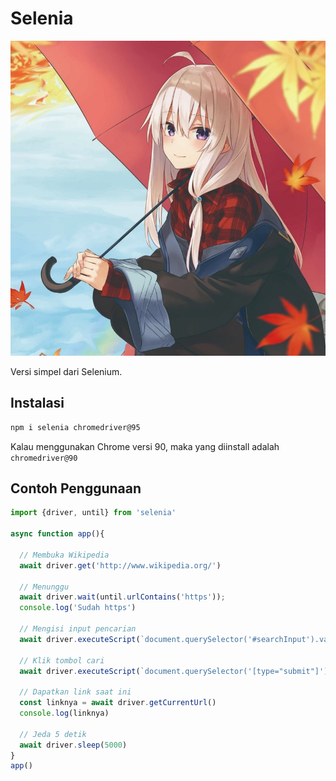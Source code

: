 # Selenia

<p align='center'>
  <img src='elaina.jpg'>
</p>

Versi simpel dari Selenium.

## Instalasi

```bash
npm i selenia chromedriver@95
```

Kalau menggunakan Chrome versi 90, maka yang diinstall adalah `chromedriver@90`

## Contoh Penggunaan

```javascript
import {driver, until} from 'selenia'

async function app(){

  // Membuka Wikipedia
  await driver.get('http://www.wikipedia.org/')

  // Menunggu
  await driver.wait(until.urlContains('https'));
  console.log('Sudah https')

  // Mengisi input pencarian
  await driver.executeScript(`document.querySelector('#searchInput').value = 'sekolah'`)

  // Klik tombol cari
  await driver.executeScript(`document.querySelector('[type="submit"]').click()`)

  // Dapatkan link saat ini
  const linknya = await driver.getCurrentUrl()
  console.log(linknya)

  // Jeda 5 detik
  await driver.sleep(5000)
}
app()
```